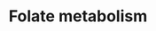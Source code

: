---
annotations:
- id: PW:0000140
  parent: regulatory pathway
  type: Pathway Ontology
  value: folate metabolic pathway
authors:
- Egoyenechea
- MartijnVanIersel
- MaintBot
- Thomas
- Khanspers
- Jilldunham
- Damariz
- Jildau
- AlexanderPico
- Andra
- Egonw
- Mkutmon
- DeSl
- Fehrhart
- Youssefwalid
- Eweitz
- Marvin M2
communities:
- Micronutrients
description: The folic acid-centred micronutrient biological network. The most relevant
  biochemical processes related to folic acid in the context of metabolism, oxidation
  and inflammation are represented. Also, the compartmental separation (intracellular
  vs. plasma) is presented, identifying the folic acid centred plasma metabolome.  Proteins
  on this pathway have targeted assays available via the [https://assays.cancer.gov/available_assays?wp_id=WP176
  CPTAC Assay Portal]
last-edited: 2022-02-26
ndex: d01f9053-8b61-11eb-9e72-0ac135e8bacf
organisms:
- Homo sapiens
redirect_from:
- /index.php/Pathway:WP176
- /instance/WP176
revision: null
schema-jsonld:
- '@context': https://schema.org/
  '@id': https://wikipathways.github.io/pathways/WP176.html
  '@type': Dataset
  creator:
    '@type': Organization
    name: WikiPathways
  description: The folic acid-centred micronutrient biological network. The most relevant
    biochemical processes related to folic acid in the context of metabolism, oxidation
    and inflammation are represented. Also, the compartmental separation (intracellular
    vs. plasma) is presented, identifying the folic acid centred plasma metabolome.  Proteins
    on this pathway have targeted assays available via the [https://assays.cancer.gov/available_assays?wp_id=WP176
    CPTAC Assay Portal]
  keywords:
  - ' S-Adenosylhomocysteine'
  - ' S-Adenosylmethionine'
  - (11R)-hydroxymethylene-THF
  - (11S)-hydroxymethylene-THF
  - 10-Formyl-THF
  - 5,10-Methenyl-THF
  - 5,10-Methylene-THF
  - 5-Formyl-THF
  - 5-methyl-THF
  - 8-Isoprostaglandin F2a
  - 8-OHdG
  - ABCA1
  - ACT
  - ADP
  - AHCY
  - ALB
  - APOA1
  - APOA1-NO2Tyr
  - APOB
  - ATP
  - CBS
  - CRP
  - CSF1
  - CTH
  - Catalase
  - Chlorine
  - Cholesterol
  - Cob(I)alamin
  - Cob(II)alamin
  - Cystathionine
  - Cysteine
  - D-dimer
  - DHFR
  - Dihydrofolate
  - F2-Isoprostane
  - FAD
  - FGA
  - FGAR
  - FGB
  - FGG
  - FLAD1
  - FMN
  - FOLR1
  - FOLR2
  - FOLR3
  - FOLR4
  - Factor VII
  - Fibrin
  - Fibrinogen
  - Folate
  - Folic acid
  - Fructosamine
  - GAR
  - GART
  - GPX 1
  - GPX 2
  - GPX 3
  - GPX 4
  - GPX 6
  - Glucose
  - Glycine
  - H2O
  - H2O2
  - HBA1
  - HBB
  - HDL
  - HDL-C
  - HDL/APOA1
  - HDL/SAA
  - HNO2
  - HOCl
  - HbA1c
  - Heme
  - Homocysteine
  - IFNg
  - IL10
  - IL1B
  - IL2
  - IL4
  - IL6
  - INS
  - INSR
  - Iron
  - L-Arginine
  - LDL
  - LDLR
  - MAT
  - MCP1
  - MPO
  - MSR*
  - MTHFD1*
  - MTHFD2
  - MTHFR*
  - MTHFS
  - MTR*
  - Magnesium
  - Manganese
  - Methionine
  - NADP+
  - NADPH
  - NFKB1
  - NFKB2
  - 'NO'
  - NO2
  - NOS
  - Nitrotyrosine
  - O2
  - O3
  - ONOO/ONOOH
  - PAI-1
  - PGE1
  - PGE2
  - PGF2a
  - PLG
  - Pyridoxal 5'-phosphate
  - RELA
  - RFK
  - RNS
  - Riboflavin
  - S-nitrosohomocysteine
  - SAA1
  - SAA2
  - SAA3
  - SAA4
  - SHMT
  - SLC19A1
  - SLC46A1
  - SOD1
  - SOD2
  - SOD3
  - SRB1
  - Serine
  - TAG
  - THF
  - TNFa
  - Tetrahydrobiopterin
  - Thrombin
  - Thromboxane A2
  - Thromboxane B2
  - VLDL
  - VLDL-TAG
  - VLDL/APOB
  - Zinc
  - oxLDL
  - p53
  - sICAM-1
  - tPA
  license: CC0
  name: Folate metabolism
seo: CreativeWork
title: Folate metabolism
wpid: WP176
---